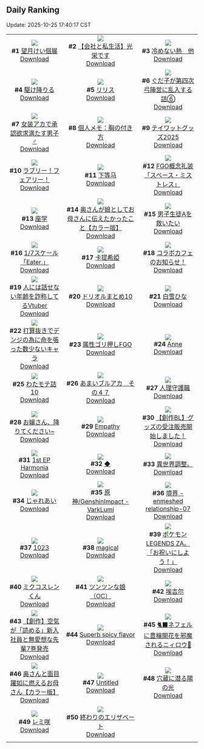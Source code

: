 ## Daily Ranking
Update: 2025-10-25 17:40:17 CST

|      |      |      |
| :----: | :----: | :----: |
| ![](https://i.pixiv.re/c/240x480/img-master/img/2025/10/24/13/56/35/136636777_p0_master1200.jpg)<br>**#1** [望月けい個展](https://www.pixiv.net/artworks/136636777)<br>[Download](https://i.pixiv.re/img-original/img/2025/10/24/13/56/35/136636777_p0.jpg) | ![](https://i.pixiv.re/c/240x480/img-master/img/2025/10/24/12/01/20/136634597_p0_master1200.jpg)<br>**#2** [【会社と私生活】光栄です](https://www.pixiv.net/artworks/136634597)<br>[Download](https://i.pixiv.re/img-original/img/2025/10/24/12/01/20/136634597_p0.jpg) | ![](https://i.pixiv.re/c/240x480/img-master/img/2025/10/24/22/20/40/136652468_p0_master1200.jpg)<br>**#3** [冷めない熱＿他](https://www.pixiv.net/artworks/136652468)<br>[Download](https://i.pixiv.re/img-original/img/2025/10/24/22/20/40/136652468_p0.jpg) |
| ![](https://i.pixiv.re/c/240x480/img-master/img/2025/10/24/07/30/02/136629857_p0_master1200.jpg)<br>**#4** [駆け降りる](https://www.pixiv.net/artworks/136629857)<br>[Download](https://i.pixiv.re/img-original/img/2025/10/24/07/30/02/136629857_p0.jpg) | ![](https://i.pixiv.re/c/240x480/img-master/img/2025/10/23/00/00/21/136586632_p0_master1200.jpg)<br>**#5** [リリス](https://www.pixiv.net/artworks/136586632)<br>[Download](https://i.pixiv.re/img-original/img/2025/10/23/00/00/21/136586632_p0.png) | ![](https://i.pixiv.re/c/240x480/img-master/img/2025/10/24/09/03/00/136631398_p0_master1200.jpg)<br>**#6** [ぐだ子が第四次弓陣営に乱入する話⑥](https://www.pixiv.net/artworks/136631398)<br>[Download](https://i.pixiv.re/img-original/img/2025/10/24/09/03/00/136631398_p0.jpg) |
| ![](https://i.pixiv.re/c/240x480/img-master/img/2025/10/24/00/00/08/136620740_p0_master1200.jpg)<br>**#7** [女装アカで承認欲求満たす男子♂](https://www.pixiv.net/artworks/136620740)<br>[Download](https://i.pixiv.re/img-original/img/2025/10/24/00/00/08/136620740_p0.jpg) | ![](https://i.pixiv.re/c/240x480/img-master/img/2025/10/23/06/00/15/136593860_p0_master1200.jpg)<br>**#8** [個人メモ：胸の付き方](https://www.pixiv.net/artworks/136593860)<br>[Download](https://i.pixiv.re/img-original/img/2025/10/23/06/00/15/136593860_p0.jpg) | ![](https://i.pixiv.re/c/240x480/img-master/img/2025/10/24/01/44/06/136624493_p0_master1200.jpg)<br>**#9** [テイワットグッズ2025](https://www.pixiv.net/artworks/136624493)<br>[Download](https://i.pixiv.re/img-original/img/2025/10/24/01/44/06/136624493_p0.jpg) |
| ![](https://i.pixiv.re/c/240x480/img-master/img/2025/10/24/16/41/02/136639875_p0_master1200.jpg)<br>**#10** [ラブリー！フェアリー！](https://www.pixiv.net/artworks/136639875)<br>[Download](https://i.pixiv.re/img-original/img/2025/10/24/16/41/02/136639875_p0.jpg) | ![](https://i.pixiv.re/c/240x480/img-master/img/2025/10/24/18/13/33/136642645_p0_master1200.jpg)<br>**#11** [下等马](https://www.pixiv.net/artworks/136642645)<br>[Download](https://i.pixiv.re/img-original/img/2025/10/24/18/13/33/136642645_p0.jpg) | ![](https://i.pixiv.re/c/240x480/img-master/img/2025/10/24/21/52/04/136651014_p0_master1200.jpg)<br>**#12** [FGO概念礼装「スペース・ミストレス」](https://www.pixiv.net/artworks/136651014)<br>[Download](https://i.pixiv.re/img-original/img/2025/10/24/21/52/04/136651014_p0.png) |
| ![](https://i.pixiv.re/c/240x480/img-master/img/2025/10/23/20/09/39/136611456_p0_master1200.jpg)<br>**#13** [座学](https://www.pixiv.net/artworks/136611456)<br>[Download](https://i.pixiv.re/img-original/img/2025/10/23/20/09/39/136611456_p0.png) | ![](https://i.pixiv.re/c/240x480/img-master/img/2025/10/23/00/00/25/136586659_p0_master1200.jpg)<br>**#14** [奥さんが娘としてお母さんに伝えたかったこと【カラー版】](https://www.pixiv.net/artworks/136586659)<br>[Download](https://i.pixiv.re/img-original/img/2025/10/23/00/00/25/136586659_p0.jpg) | ![](https://i.pixiv.re/c/240x480/img-master/img/2025/10/23/21/32/48/136614678_p0_master1200.jpg)<br>**#15** [男子生徒Aを救いたい](https://www.pixiv.net/artworks/136614678)<br>[Download](https://i.pixiv.re/img-original/img/2025/10/23/21/32/48/136614678_p0.png) |
| ![](https://i.pixiv.re/c/240x480/img-master/img/2025/10/24/00/30/28/136622327_p0_master1200.jpg)<br>**#16** [1/7スケール「Eater.」](https://www.pixiv.net/artworks/136622327)<br>[Download](https://i.pixiv.re/img-original/img/2025/10/24/00/30/28/136622327_p0.jpg) | ![](https://i.pixiv.re/c/240x480/img-master/img/2025/10/23/18/11/05/136607531_p0_master1200.jpg)<br>**#17** [卡提希婭](https://www.pixiv.net/artworks/136607531)<br>[Download](https://i.pixiv.re/img-original/img/2025/10/23/18/11/05/136607531_p0.jpg) | ![](https://i.pixiv.re/c/240x480/img-master/img/2025/10/23/00/02/03/136586910_p0_master1200.jpg)<br>**#18** [コラボカフェのお知らせ！](https://www.pixiv.net/artworks/136586910)<br>[Download](https://i.pixiv.re/img-original/img/2025/10/23/00/02/03/136586910_p0.jpg) |
| ![](https://i.pixiv.re/c/240x480/img-master/img/2025/10/24/21/46/27/136650785_p0_master1200.jpg)<br>**#19** [人には話せない年齢を詐称してるVtuber](https://www.pixiv.net/artworks/136650785)<br>[Download](https://i.pixiv.re/img-original/img/2025/10/24/21/46/27/136650785_p0.png) | ![](https://i.pixiv.re/c/240x480/img-master/img/2025/10/23/20/43/33/136612623_p0_master1200.jpg)<br>**#20** [ドリオルまとめ10](https://www.pixiv.net/artworks/136612623)<br>[Download](https://i.pixiv.re/img-original/img/2025/10/23/20/43/33/136612623_p0.jpg) | ![](https://i.pixiv.re/c/240x480/img-master/img/2025/10/23/00/00/27/136586672_p0_master1200.jpg)<br>**#21** [白雪ひな](https://www.pixiv.net/artworks/136586672)<br>[Download](https://i.pixiv.re/img-original/img/2025/10/23/00/00/27/136586672_p0.jpg) |
| ![](https://i.pixiv.re/c/240x480/img-master/img/2025/10/23/09/38/58/136597302_p0_master1200.jpg)<br>**#22** [打算抜きでデンジの為に命を張った数少ないキャラ](https://www.pixiv.net/artworks/136597302)<br>[Download](https://i.pixiv.re/img-original/img/2025/10/23/09/38/58/136597302_p0.jpg) | ![](https://i.pixiv.re/c/240x480/img-master/img/2025/10/23/20/00/56/136611096_p0_master1200.jpg)<br>**#23** [属性ゴリ押しFGO](https://www.pixiv.net/artworks/136611096)<br>[Download](https://i.pixiv.re/img-original/img/2025/10/23/20/00/56/136611096_p0.jpg) | ![](https://i.pixiv.re/c/240x480/img-master/img/2025/10/23/01/15/10/136589528_p0_master1200.jpg)<br>**#24** [Anne](https://www.pixiv.net/artworks/136589528)<br>[Download](https://i.pixiv.re/img-original/img/2025/10/23/01/15/10/136589528_p0.jpg) |
| ![](https://i.pixiv.re/c/240x480/img-master/img/2025/10/24/21/21/39/136649807_p0_master1200.jpg)<br>**#25** [わたモテ詰10](https://www.pixiv.net/artworks/136649807)<br>[Download](https://i.pixiv.re/img-original/img/2025/10/24/21/21/39/136649807_p0.png) | ![](https://i.pixiv.re/c/240x480/img-master/img/2025/10/23/00/00/16/136586598_p0_master1200.jpg)<br>**#26** [あまいブルアカ　その４７](https://www.pixiv.net/artworks/136586598)<br>[Download](https://i.pixiv.re/img-original/img/2025/10/23/00/00/16/136586598_p0.png) | ![](https://i.pixiv.re/c/240x480/img-master/img/2025/10/24/00/00/19/136620812_p0_master1200.jpg)<br>**#27** [人理守護職](https://www.pixiv.net/artworks/136620812)<br>[Download](https://i.pixiv.re/img-original/img/2025/10/24/00/00/19/136620812_p0.png) |
| ![](https://i.pixiv.re/c/240x480/img-master/img/2025/10/24/01/11/31/136610590_p0_master1200.jpg)<br>**#28** [お嬢さん、降りてください~](https://www.pixiv.net/artworks/136610590)<br>[Download](https://i.pixiv.re/img-original/img/2025/10/24/01/11/31/136610590_p0.png) | ![](https://i.pixiv.re/c/240x480/img-master/img/2025/10/23/00/00/10/136586566_p0_master1200.jpg)<br>**#29** [Empathy](https://www.pixiv.net/artworks/136586566)<br>[Download](https://i.pixiv.re/img-original/img/2025/10/23/00/00/10/136586566_p0.jpg) | ![](https://i.pixiv.re/c/240x480/img-master/img/2025/10/24/00/00/19/136620814_p0_master1200.jpg)<br>**#30** [【創作BL】グッズの受注販売開始しました！](https://www.pixiv.net/artworks/136620814)<br>[Download](https://i.pixiv.re/img-original/img/2025/10/24/00/00/19/136620814_p0.jpg) |
| ![](https://i.pixiv.re/c/240x480/img-master/img/2025/10/23/00/00/24/136586652_p0_master1200.jpg)<br>**#31** [1st EP Harmonia](https://www.pixiv.net/artworks/136586652)<br>[Download](https://i.pixiv.re/img-original/img/2025/10/23/00/00/24/136586652_p0.jpg) | ![](https://i.pixiv.re/c/240x480/img-master/img/2025/10/24/22/01/12/136651605_p0_master1200.jpg)<br>**#32** [◆](https://www.pixiv.net/artworks/136651605)<br>[Download](https://i.pixiv.re/img-original/img/2025/10/24/22/01/12/136651605_p0.jpg) | ![](https://i.pixiv.re/c/240x480/img-master/img/2025/10/24/10/04/55/136632372_p0_master1200.jpg)<br>**#33** [異世界調整。](https://www.pixiv.net/artworks/136632372)<br>[Download](https://i.pixiv.re/img-original/img/2025/10/24/10/04/55/136632372_p0.jpg) |
| ![](https://i.pixiv.re/c/240x480/img-master/img/2025/10/24/07/00/04/136629304_p0_master1200.jpg)<br>**#34** [じゃれあい](https://www.pixiv.net/artworks/136629304)<br>[Download](https://i.pixiv.re/img-original/img/2025/10/24/07/00/04/136629304_p0.png) | ![](https://i.pixiv.re/c/240x480/img-master/img/2025/10/24/16/25/16/136639540_p0_master1200.jpg)<br>**#35** [原神/GenshinImpact - VarkLumi](https://www.pixiv.net/artworks/136639540)<br>[Download](https://i.pixiv.re/img-original/img/2025/10/24/16/25/16/136639540_p0.png) | ![](https://i.pixiv.re/c/240x480/img-master/img/2025/10/24/00/01/28/136621016_p0_master1200.jpg)<br>**#36** [境界 -enmeshed relationship-07](https://www.pixiv.net/artworks/136621016)<br>[Download](https://i.pixiv.re/img-original/img/2025/10/24/00/01/28/136621016_p0.jpg) |
| ![](https://i.pixiv.re/c/240x480/img-master/img/2025/10/23/09/00/03/136596703_p0_master1200.jpg)<br>**#37** [1023](https://www.pixiv.net/artworks/136596703)<br>[Download](https://i.pixiv.re/img-original/img/2025/10/23/09/00/03/136596703_p0.jpg) | ![](https://i.pixiv.re/c/240x480/img-master/img/2025/10/24/13/37/03/136636445_p0_master1200.jpg)<br>**#38** [magical](https://www.pixiv.net/artworks/136636445)<br>[Download](https://i.pixiv.re/img-original/img/2025/10/24/13/37/03/136636445_p0.png) | ![](https://i.pixiv.re/c/240x480/img-master/img/2025/10/23/20/25/26/136600322_p0_master1200.jpg)<br>**#39** [ポケモン LEGENDS ZA。 「お祝いにしよう！」](https://www.pixiv.net/artworks/136600322)<br>[Download](https://i.pixiv.re/img-original/img/2025/10/23/20/25/26/136600322_p0.jpg) |
| ![](https://i.pixiv.re/c/240x480/img-master/img/2025/10/23/00/00/02/136586535_p0_master1200.jpg)<br>**#40** [ミクコスレンくん](https://www.pixiv.net/artworks/136586535)<br>[Download](https://i.pixiv.re/img-original/img/2025/10/23/00/00/02/136586535_p0.jpg) | ![](https://i.pixiv.re/c/240x480/img-master/img/2025/10/24/00/01/04/136620965_p0_master1200.jpg)<br>**#41** [ツンツンな娘（OC）](https://www.pixiv.net/artworks/136620965)<br>[Download](https://i.pixiv.re/img-original/img/2025/10/24/00/01/04/136620965_p0.jpg) | ![](https://i.pixiv.re/c/240x480/img-master/img/2025/10/23/01/09/52/136589389_p0_master1200.jpg)<br>**#42** [埃吉尔](https://www.pixiv.net/artworks/136589389)<br>[Download](https://i.pixiv.re/img-original/img/2025/10/23/01/09/52/136589389_p0.png) |
| ![](https://i.pixiv.re/c/240x480/img-master/img/2025/10/24/18/01/56/136642206_p0_master1200.jpg)<br>**#43** [【創作】空気が「読める」新入社員と無愛想な先輩7巻発売](https://www.pixiv.net/artworks/136642206)<br>[Download](https://i.pixiv.re/img-original/img/2025/10/24/18/01/56/136642206_p0.jpg) | ![](https://i.pixiv.re/c/240x480/img-master/img/2025/10/24/01/08/08/136623552_p0_master1200.jpg)<br>**#44** [Superb spicy flavor](https://www.pixiv.net/artworks/136623552)<br>[Download](https://i.pixiv.re/img-original/img/2025/10/24/01/08/08/136623552_p0.jpg) | ![](https://i.pixiv.re/c/240x480/img-master/img/2025/10/23/00/00/35/136586720_p0_master1200.jpg)<br>**#45** [🐈‍⬛ネフェルに豊穣開花を邪魔されるニィロウ🩵](https://www.pixiv.net/artworks/136586720)<br>[Download](https://i.pixiv.re/img-original/img/2025/10/23/00/00/35/136586720_p0.jpg) |
| ![](https://i.pixiv.re/c/240x480/img-master/img/2025/10/23/20/00/46/136611081_p0_master1200.jpg)<br>**#46** [奥さんと面目躍如に燃えるお母さん【カラー版】](https://www.pixiv.net/artworks/136611081)<br>[Download](https://i.pixiv.re/img-original/img/2025/10/23/20/00/46/136611081_p0.jpg) | ![](https://i.pixiv.re/c/240x480/img-master/img/2025/10/23/05/46/38/136593649_p0_master1200.jpg)<br>**#47** [Untitled](https://www.pixiv.net/artworks/136593649)<br>[Download](https://i.pixiv.re/img-original/img/2025/10/23/05/46/38/136593649_p0.png) | ![](https://i.pixiv.re/c/240x480/img-master/img/2025/10/24/19/03/30/136644375_p0_master1200.jpg)<br>**#48** [穴蔵に潜る陽の光](https://www.pixiv.net/artworks/136644375)<br>[Download](https://i.pixiv.re/img-original/img/2025/10/24/19/03/30/136644375_p0.jpg) |
| ![](https://i.pixiv.re/c/240x480/img-master/img/2025/10/24/23/13/10/136654650_p0_master1200.jpg)<br>**#49** [レミ咲](https://www.pixiv.net/artworks/136654650)<br>[Download](https://i.pixiv.re/img-original/img/2025/10/24/23/13/10/136654650_p0.png) | ![](https://i.pixiv.re/c/240x480/img-master/img/2025/10/24/21/03/20/136649146_p0_master1200.jpg)<br>**#50** [終わりのエリザベート](https://www.pixiv.net/artworks/136649146)<br>[Download](https://i.pixiv.re/img-original/img/2025/10/24/21/03/20/136649146_p0.jpg) |
|      |
